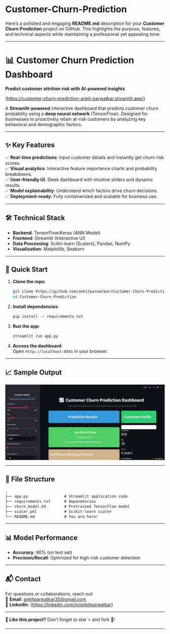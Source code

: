 # Customer-Churn-Prediction
Here’s a polished and engaging **README.md** description for your **Customer Churn Prediction** project on GitHub. This highlights the purpose, features, and technical aspects while maintaining a professional yet appealing tone:

---

# **📊 Customer Churn Prediction Dashboard**  
**Predict customer attrition risk with AI-powered insights**  

(https://customer-churn-prediction-ankit-parwatkar.streamlit.app/)   

A **Streamlit-powered** interactive dashboard that predicts customer churn probability using a **deep neural network** (TensorFlow). Designed for businesses to proactively retain at-risk customers by analyzing key behavioral and demographic factors.  

---

## **✨ Key Features**  
✅ **Real-time predictions**: Input customer details and instantly get churn risk scores.  
✅ **Visual analytics**: Interactive feature importance charts and probability breakdowns.  
✅ **User-friendly UI**: Sleek dashboard with intuitive sliders and dynamic results.  
✅ **Model explainability**: Understand which factors drive churn decisions.  
✅ **Deployment-ready**: Fully containerized and scalable for business use.  

---

## **🛠️ Technical Stack**  
- **Backend**: TensorFlow/Keras (ANN Model)  
- **Frontend**: Streamlit (Interactive UI)  
- **Data Processing**: Scikit-learn (Scalers), Pandas, NumPy  
- **Visualization**: Matplotlib, Seaborn  

---

## **🚀 Quick Start**  
1. **Clone the repo**:  
   ```bash
   git clone https://github.com/ankitparwatkar/Customer-Churn-Prediction.git
   cd Customer-Churn-Prediction
   ```

2. **Install dependencies**:  
   ```bash
   pip install -r requirements.txt
   ```

3. **Run the app**:  
   ```bash
   streamlit run app.py
   ```

4. **Access the dashboard**:  
   Open `http://localhost:8501` in your browser.  

---

## **📈 Sample Output**  
![Dashboard Preview](https://github.com/ankitparwatkar/Customer-Churn-Prediction/blob/main/Screenshot_26-4-2025_1569_customer-churn-prediction-ankit-parwatkar.streamlit.app.jpeg)  

---

## **📂 File Structure**  
```
.
├── app.py                # Streamlit application code
├── requirements.txt      # Dependencies
├── churn_model.h5        # Pretrained TensorFlow model
├── scaler.pkl            # Scikit-learn scaler
└── README.md             # You are here!
```

---

## **📊 Model Performance**  
- **Accuracy**: 86% (on test set)  
- **Precision/Recall**: Optimized for high-risk customer detection  

---

## **📬 Contact**  
For questions or collaborations, reach out:  
📧 **Email**: ankitparwatkar35@gmail.com  
🔗 **LinkedIn**: (https://linkedin.com/in/ankitparwatkar)  

---

**🌟 Like this project?** Don’t forget to star ⭐ and fork 🍴!  

---
